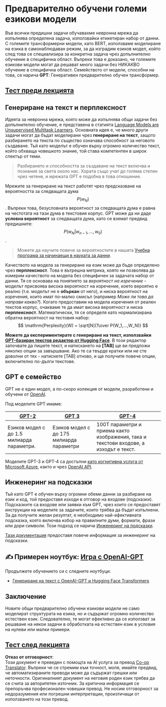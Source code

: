 <!--
CO_OP_TRANSLATOR_METADATA:
{
  "original_hash": "2efbb183384a50f0fc0cde02534d912f",
  "translation_date": "2025-08-25T22:07:45+00:00",
  "source_file": "lessons/5-NLP/20-LangModels/README.md",
  "language_code": "bg"
}
-->
# Предварително обучени големи езикови модели

Във всички предишни задачи обучавахме невронна мрежа да изпълнява определена задача, използвайки етикетиран набор от данни. С големите трансформерни модели, като BERT, използваме моделиране на езика в самонаблюдаван режим, за да изградим езиков модел, който след това се специализира за конкретна задача чрез допълнително обучение в специфична област. Въпреки това е доказано, че големите езикови модели могат да решават много задачи без НИКАКВО обучение в специфична област. Семейството от модели, способни на това, се нарича **GPT**: Генеративен предварително обучен трансформер.

## [Тест преди лекцията](https://red-field-0a6ddfd03.1.azurestaticapps.net/quiz/120)

## Генериране на текст и перплексност

Идеята за невронна мрежа, която може да изпълнява общи задачи без допълнително обучение, е представена в статията [Language Models are Unsupervised Multitask Learners](https://cdn.openai.com/better-language-models/language_models_are_unsupervised_multitask_learners.pdf). Основната идея е, че много други задачи могат да бъдат моделирани чрез **генериране на текст**, защото разбирането на текста по същество означава способност за неговото създаване. Тъй като моделът е обучен върху огромно количество текст, който обхваща човешкото знание, той става компетентен в широк спектър от теми.

> Разбирането и способността за създаване на текст включва и познания за света около нас. Хората също учат до голяма степен чрез четене, и мрежата GPT е подобна в това отношение.

Мрежите за генериране на текст работят чрез предсказване на вероятността за следващата дума $$P(w_N)$$. Въпреки това, безусловната вероятност за следващата дума е равна на честотата на тази дума в текстовия корпус. GPT може да ни даде **условна вероятност** за следващата дума, като се вземат предвид предишните: $$P(w_N | w_{n-1}, ..., w_0)$$.

> Можете да научите повече за вероятностите в нашата [Учебна програма за начинаещи в науката за данни](https://github.com/microsoft/Data-Science-For-Beginners/tree/main/1-Introduction/04-stats-and-probability).

Качеството на модела за генериране на език може да бъде определено чрез **перплексност**. Това е вътрешна метрика, която ни позволява да измерим качеството на модела без специфичен за задачата набор от данни. Тя се основава на понятието за *вероятност на изречение* - моделът присвоява висока вероятност на изречение, което вероятно е реално (т.е. моделът не е **объркан** от него), и ниска вероятност на изречения, които имат по-малко смисъл (например *Може ли това да направи какво?*). Когато предоставим на модела изречения от реален текстов корпус, очакваме те да имат висока вероятност и ниска **перплексност**. Математически, тя се определя като нормализирана обратна вероятност на тестовия набор:
$$
\mathrm{Perplexity}(W) = \sqrt[N]{1\over P(W_1,...,W_N)}
$$ 

**Можете да експериментирате с генериране на текст, използвайки [GPT-базиран текстов редактор от Hugging Face](https://transformer.huggingface.co/doc/gpt2-large)**. В този редактор започвате да пишете текст, и натискането на **[TAB]** ще ви предложи няколко опции за завършване. Ако те са твърде кратки или не сте доволни от тях - натиснете [TAB] отново, и ще получите повече опции, включително по-дълги текстове.

## GPT е семейство

GPT не е един модел, а по-скоро колекция от модели, разработени и обучени от [OpenAI](https://openai.com).

Под моделите GPT имаме:

| [GPT-2](https://huggingface.co/docs/transformers/model_doc/gpt2#openai-gpt2) | [GPT 3](https://openai.com/research/language-models-are-few-shot-learners) | [GPT-4](https://openai.com/gpt-4) |
| -- | -- | -- |
|Езиков модел с до 1.5 милиарда параметри. | Езиков модел с до 175 милиарда параметри | 100T параметри и приема както изображения, така и текстови входове, а изходът е текст. |

Моделите GPT-3 и GPT-4 са достъпни [като когнитивна услуга от Microsoft Azure](https://azure.microsoft.com/en-us/services/cognitive-services/openai-service/#overview?WT.mc_id=academic-77998-cacaste), както и чрез [OpenAI API](https://openai.com/api/).

## Инженеринг на подсказки

Тъй като GPT е обучен върху огромни обеми данни за разбиране на език и код, той предоставя изходи в отговор на входове (подсказки). Подсказките са входове или заявки към GPT, чрез които се предоставят инструкции на моделите за задачите, които трябва да бъдат изпълнени. За да получите желан резултат, е необходимо най-ефективната подсказка, която включва избор на правилните думи, формати, фрази или дори символи. Този подход се нарича [Инженеринг на подсказки](https://learn.microsoft.com/en-us/shows/ai-show/the-basics-of-prompt-engineering-with-azure-openai-service?WT.mc_id=academic-77998-bethanycheum).

[Тази документация](https://learn.microsoft.com/en-us/semantic-kernel/prompt-engineering/?WT.mc_id=academic-77998-bethanycheum) предоставя повече информация за инженеринг на подсказки.

## ✍️ Примерен ноутбук: [Игра с OpenAI-GPT](../../../../../lessons/5-NLP/20-LangModels/GPT-PyTorch.ipynb)

Продължете обучението си с следните ноутбуци:

* [Генериране на текст с OpenAI-GPT и Hugging Face Transformers](../../../../../lessons/5-NLP/20-LangModels/GPT-PyTorch.ipynb)

## Заключение

Новите общи предварително обучени езикови модели не само моделират структурата на езика, но и съдържат огромно количество естествен език. Следователно, те могат ефективно да се използват за решаване на някои задачи в обработката на естествен език в условия на нулеви или малки примери.

## [Тест след лекцията](https://red-field-0a6ddfd03.1.azurestaticapps.net/quiz/220)

**Отказ от отговорност**:  
Този документ е преведен с помощта на AI услуга за превод [Co-op Translator](https://github.com/Azure/co-op-translator). Въпреки че се стремим към точност, моля, имайте предвид, че автоматизираните преводи може да съдържат грешки или неточности. Оригиналният документ на неговия роден език трябва да се счита за авторитетен източник. За критична информация се препоръчва професионален човешки превод. Не носим отговорност за недоразумения или погрешни интерпретации, произтичащи от използването на този превод.